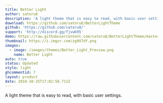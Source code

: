 ```yaml
---
title: Better Light
author: satoru8
description: 'A light theme that is easy to read, with basic user settings.'
download: https://github.com/satoru8/BetterLightTheme
github: 'https://github.com/satoru8/'
support: 'http://discord.gg/fjvwb95'
demo: https://raw.githubusercontent.com/satoru8/BetterLightTheme/master/BetterLightTheme.theme.css
thumbnail: https://i.imgur.com/zg9X7dY.png
images:
  - image: /images/themes/Better_Light_Preview.png
    name: Better Light
auto: true
status: Updated
style: light
ghcommentid: 7
layout: product
date: 2018-10-25T17:02:58.711Z
---
```

A light theme that is easy to read, with basic user settings.